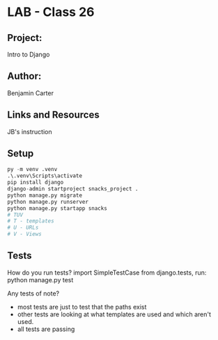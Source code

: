 # LAB - Class 26

## Project: 

Intro to Django

## Author: 

Benjamin Carter

## Links and Resources

JB's instruction 

## Setup

```python
py -m venv .venv
.\.venv\Scripts\activate
pip install django
django-admin startproject snacks_project .
python manage.py migrate
python manage.py runserver
python manage.py startapp snacks
# TUV 
# T - templates
# U - URLs
# V - Views 
```

## Tests

How do you run tests? import SimpleTestCase from django.tests, run: python manage.py test

Any tests of note?

* most tests are just to test that the paths exist
* other tests are looking at what templates are used and which aren't used.
* all tests are passing